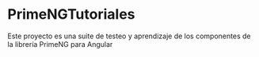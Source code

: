 # PrimeNGTutoriales

Este proyecto es una suite de testeo y aprendizaje de los componentes de la librería PrimeNG para Angular